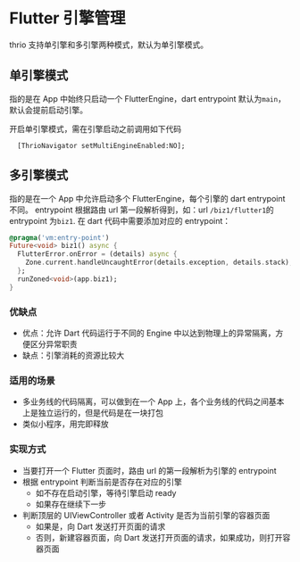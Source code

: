 # Flutter 引擎管理

thrio 支持单引擎和多引擎两种模式，默认为单引擎模式。

## 单引擎模式

指的是在 App 中始终只启动一个
FlutterEngine，dart entrypoint 默认为`main`，默认会提前启动引擎。

开启单引擎模式，需在引擎启动之前调用如下代码

```objc
  [ThrioNavigator setMultiEngineEnabled:NO];
```

## 多引擎模式

指的是在一个 App 中允许启动多个 FlutterEngine，每个引擎的 dart entrypoint 不同。
entrypoint 根据路由 url 第一段解析得到，如：url `/biz1/flutter1`的 entrypoint 为`biz1`.
在 dart 代码中需要添加对应的 entrypoint：

```dart
@pragma('vm:entry-point')
Future<void> biz1() async {
  FlutterError.onError = (details) async {
    Zone.current.handleUncaughtError(details.exception, details.stack);
  };
  runZoned<void>(app.biz1);
}
```

### 优缺点

- 优点：允许 Dart 代码运行于不同的 Engine 中以达到物理上的异常隔离，方便区分异常职责
- 缺点：引擎消耗的资源比较大

### 适用的场景

- 多业务线的代码隔离，可以做到在一个 App 上，各个业务线的代码之间基本上是独立运行的，但是代码是在一块打包
- 类似小程序，用完即释放

### 实现方式

- 当要打开一个 Flutter 页面时，路由 url 的第一段解析为引擎的 entrypoint
- 根据 entrypoint 判断当前是否存在对应的引擎
  - 如不存在启动引擎，等待引擎启动 ready
  - 如果存在继续下一步
- 判断顶层的 UIViewController 或者 Activity 是否为当前引擎的容器页面
  - 如果是，向 Dart 发送打开页面的请求
  - 否则，新建容器页面，向 Dart 发送打开页面的请求，如果成功，则打开容器页面
